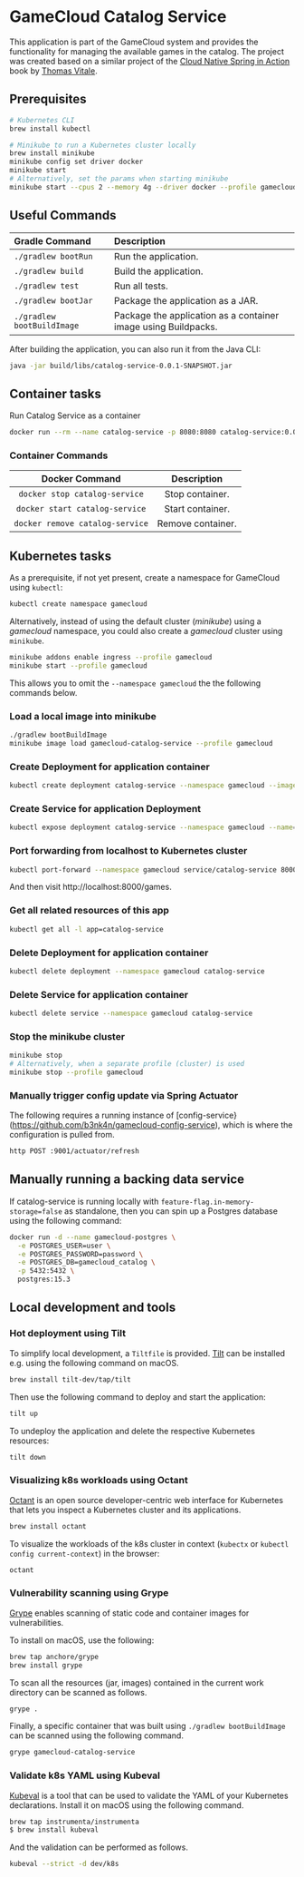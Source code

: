 # GameCloud Catalog Service

This application is part of the GameCloud system and provides the functionality for managing
the available games in the catalog. The project was created based on a similar project of the
[Cloud Native Spring in Action](https://www.manning.com/books/cloud-native-spring-in-action) book
by [Thomas Vitale](https://www.thomasvitale.com).

## Prerequisites

```bash
# Kubernetes CLI
brew install kubectl

# Minikube to run a Kubernetes cluster locally 
brew install minikube
minikube config set driver docker
minikube start
# Alternatively, set the params when starting minikube
minikube start --cpus 2 --memory 4g --driver docker --profile gamecloud
```

## Useful Commands

| Gradle Command	         | Description                                                    |
|:---------------------------|:---------------------------------------------------------------|
| `./gradlew bootRun`        | Run the application.                                           |
| `./gradlew build`          | Build the application.                                         |
| `./gradlew test`           | Run all tests.                                                 |
| `./gradlew bootJar`        | Package the application as a JAR.                              |
| `./gradlew bootBuildImage` | Package the application as a container image using Buildpacks. |

After building the application, you can also run it from the Java CLI:

```bash
java -jar build/libs/catalog-service-0.0.1-SNAPSHOT.jar
```

## Container tasks

Run Catalog Service as a container

```bash
docker run --rm --name catalog-service -p 8080:8080 catalog-service:0.0.1-SNAPSHOT
```

### Container Commands

| Docker Command	              | Description       |
|:-------------------------------:|:-----------------:|
| `docker stop catalog-service`   | Stop container.   |
| `docker start catalog-service`  | Start container.  |
| `docker remove catalog-service` | Remove container. |

## Kubernetes tasks

As a prerequisite, if not yet present, create a namespace for GameCloud using `kubectl`:
```bash
kubectl create namespace gamecloud
```

Alternatively, instead of using the default cluster (_minikube_) using a _gamecloud_ namespace,
you could also create a _gamecloud_ cluster using `minikube`.

```bash
minikube addons enable ingress --profile gamecloud
minikube start --profile gamecloud
```

This allows you to omit the `--namespace gamecloud` the the following commands below.

### Load a local image into minikube

```bash
./gradlew bootBuildImage
minikube image load gamecloud-catalog-service --profile gamecloud
```

### Create Deployment for application container

```bash
kubectl create deployment catalog-service --namespace gamecloud --image=catalog-service:0.0.1-SNAPSHOT
```

### Create Service for application Deployment

```bash
kubectl expose deployment catalog-service --namespace gamecloud --name=catalog-service --port=8080
```

### Port forwarding from localhost to Kubernetes cluster

```bash
kubectl port-forward --namespace gamecloud service/catalog-service 8000:8080
```

And then visit http://localhost:8000/games.

### Get all related resources of this app

```bash
kubectl get all -l app=catalog-service
```

### Delete Deployment for application container

```bash
kubectl delete deployment --namespace gamecloud catalog-service
```

### Delete Service for application container

```bash
kubectl delete service --namespace gamecloud catalog-service
```

### Stop the minikube cluster

```bash
minikube stop
# Alternatively, when a separate profile (cluster) is used
minikube stop --profile gamecloud
```

### Manually trigger config update via Spring Actuator

The following requires a running instance of [config-service}(https://github.com/b3nk4n/gamecloud-config-service),
which is where the configuration is pulled from.

```bash
http POST :9001/actuator/refresh
```

## Manually running a backing data service

If catalog-service is running locally with `feature-flag.in-memory-storage=false` as standalone,
then you can spin up a Postgres database using the following command:

```bash
docker run -d --name gamecloud-postgres \
  -e POSTGRES_USER=user \
  -e POSTGRES_PASSWORD=password \
  -e POSTGRES_DB=gamecloud_catalog \
  -p 5432:5432 \
  postgres:15.3
```

## Local development and tools

### Hot deployment using Tilt

To simplify local development, a `Tiltfile` is provided. [Tilt](https://tilt.dev/) can be installed e.g. using the following command on macOS.

```bash
brew install tilt-dev/tap/tilt
```

Then use the following command to deploy and start the application:

```bash
tilt up
```

To undeploy the application and delete the respective Kubernetes resources:

```bash
tilt down
```

### Visualizing k8s workloads using Octant

[Octant](https://octant.dev/) is an open source developer-centric web interface for Kubernetes that lets you inspect
a Kubernetes cluster and its applications.

```bash
brew install octant
```

To visualize the workloads of the k8s cluster in context (`kubectx` or `kubectl config current-context`) in the browser:

```bash
octant
```

### Vulnerability scanning using Grype

[Grype](https://github.com/anchore/grype) enables scanning of static code and container images for vulnerabilities.

To install on macOS, use the following:

```bash
brew tap anchore/grype
brew install grype
```

To scan all the resources (jar, images) contained in the current work directory can be scanned as follows.

```bash
grype .
```

Finally, a specific container that was built using `./gradlew bootBuildImage` can be scanned using the following command.

```bash
grype gamecloud-catalog-service
```

### Validate k8s YAML using Kubeval

[Kubeval](http://kubeval.com) is a tool that can be used to validate the YAML of your Kubernetes declarations.
Install it on macOS using the following command.

```bash
brew tap instrumenta/instrumenta
$ brew install kubeval
```

And the validation can be performed as follows.

```bash
kubeval --strict -d dev/k8s
```
